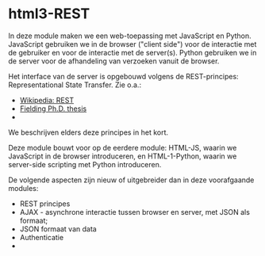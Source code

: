 # html3-REST

In deze module maken we een web-toepassing met JavaScript en Python. JavaScript gebruiken we in de browser ("client side") voor de interactie met de gebruiker en voor de interactie met de server(s). Python gebruiken we in de server voor de afhandeling van verzoeken vanuit de browser.

Het interface van de server is opgebouwd volgens de REST-principes: Representational State Transfer. Zie o.a.:

* [Wikipedia: REST](https://en.wikipedia.org/wiki/Representational_state_transfer)
* [Fielding Ph.D. thesis](http://www.ics.uci.edu/~fielding/pubs/dissertation/rest_arch_style.htm)
* 

We beschrijven elders deze principes in het kort.

Deze module bouwt voor op de eerdere module: HTML-JS, waarin we JavaScript in de browser introduceren, en HTML-1-Python, waarin we server-side scripting met Python introduceren.

De volgende aspecten zijn nieuw of uitgebreider dan in deze voorafgaande modules:

* REST principes
* AJAX - asynchrone interactie tussen browser en server, met JSON als formaat;
* JSON formaat van data
* Authenticatie
* 
